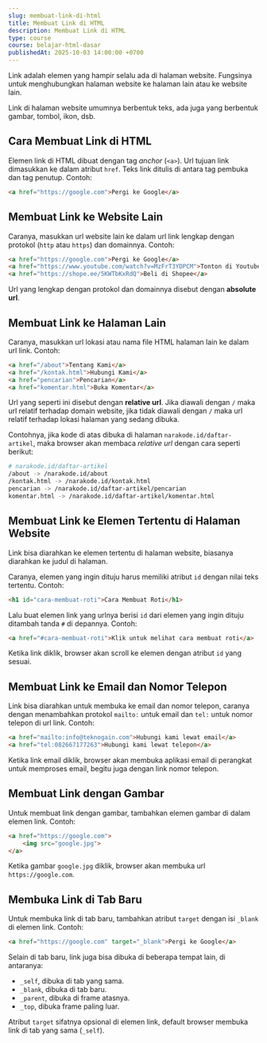 ```yaml
---
slug: membuat-link-di-html
title: Membuat Link di HTML
description: Membuat Link di HTML
type: course
course: belajar-html-dasar
publishedAt: 2025-10-03 14:00:00 +0700
---
```


Link adalah elemen yang hampir selalu ada di halaman website. Fungsinya untuk menghubungkan halaman website ke halaman lain atau ke website lain.

Link di halaman website umumnya berbentuk teks, ada juga yang berbentuk gambar, tombol, ikon, dsb.

## Cara Membuat Link di HTML

Elemen link di HTML dibuat dengan tag _anchor_ (`<a>`). Url tujuan link dimasukkan ke dalam atribut `href`. Teks link ditulis di antara tag pembuka dan tag penutup. Contoh:

```html
<a href="https://google.com">Pergi ke Google</a>
```

## Membuat Link ke Website Lain

Caranya, masukkan url website lain ke dalam url link lengkap dengan protokol (`http` atau `https`) dan domainnya. Contoh:

```html
<a href="https://google.com">Pergi ke Google</a>
<a href="https://www.youtube.com/watch?v=MzFrT3YDPCM">Tonton di Youtube</a>
<a href="https://shope.ee/5KWTbKxRdQ">Beli di Shopee</a>
```

Url yang lengkap dengan protokol dan domainnya disebut dengan __absolute url__.

## Membuat Link ke Halaman Lain

Caranya, masukkan url lokasi atau nama file HTML halaman lain ke dalam url link. Contoh:


```html
<a href="/about">Tentang Kami</a>
<a href="/kontak.html">Hubungi Kami</a>
<a href="pencarian">Pencarian</a>
<a href="komentar.html">Buka Komentar</a>
```

Url yang seperti ini disebut dengan __relative url__. Jika diawali dengan `/` maka url relatif terhadap domain website, jika tidak diawali dengan `/` maka url relatif terhadap lokasi halaman yang sedang dibuka.

Contohnya, jika kode di atas dibuka di halaman `narakode.id/daftar-artikel`, maka browser akan membaca _relative url_ dengan cara seperti berikut:

```bash
# narakode.id/daftar-artikel
/about -> /narakode.id/about
/kontak.html -> /narakode.id/kontak.html
pencarian -> /narakode.id/daftar-artikel/pencarian
komentar.html -> /narakode.id/daftar-artikel/komentar.html
```

## Membuat Link ke Elemen Tertentu di Halaman Website

Link bisa diarahkan ke elemen tertentu di halaman website, biasanya diarahkan ke judul di halaman.

Caranya, elemen yang ingin dituju harus memiliki atribut `id` dengan nilai teks tertentu. Contoh:

```html
<h1 id="cara-membuat-roti">Cara Membuat Roti</h1>
```

Lalu buat elemen link yang urlnya berisi `id` dari elemen yang ingin dituju ditambah tanda `#` di depannya. Contoh:

```html
<a href="#cara-membuat-roti">Klik untuk melihat cara membuat roti</a>
```

Ketika link diklik, browser akan scroll ke elemen dengan atribut `id` yang sesuai.

## Membuat Link ke Email dan Nomor Telepon

Link bisa diarahkan untuk membuka ke email dan nomor telepon, caranya dengan menambahkan protokol `mailto:` untuk email dan `tel:` untuk nomor telepon di url link. Contoh:

```html
<a href="mailto:info@teknogain.com">Hubungi kami lewat email</a>
<a href="tel:082667177263">Hubungi kami lewat telepon</a>
```

Ketika link email diklik, browser akan membuka aplikasi email di perangkat untuk memproses email, begitu juga dengan link nomor telepon.

## Membuat Link dengan Gambar

Untuk membuat link dengan gambar, tambahkan elemen gambar di dalam elemen link. Contoh:

```html
<a href="https://google.com">
    <img src="google.jpg">
</a>
```

Ketika gambar `google.jpg` diklik, browser akan membuka url `https://google.com`.

<!-- [Baca disini untuk belajar menampilkan elemen gambar di HTML](/courses/belajar-html-dasar/menampilkan-gambar-di-html). -->

## Membuka Link di Tab Baru

Untuk membuka link di tab baru, tambahkan atribut `target` dengan isi `_blank` di elemen link. Contoh:

```html
<a href="https://google.com" target="_blank">Pergi ke Google</a>
```

Selain di tab baru, link juga bisa dibuka di beberapa tempat lain, di antaranya:

- `_self`, dibuka di tab yang sama.
- `_blank`, dibuka di tab baru.
- `_parent`, dibuka di frame atasnya.
- `_top`, dibuka frame paling luar.

Atribut `target` sifatnya opsional di elemen link, default browser membuka link di tab yang sama (`_self`).